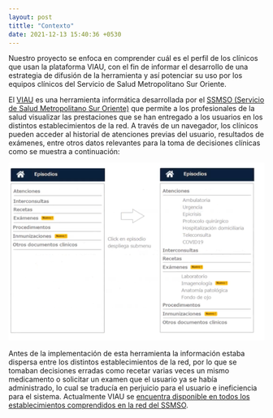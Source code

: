 ```yaml
---
layout: post
tittle: "Contexto"
date: 2021-12-13 15:40:36 +0530
---
```

Nuestro proyecto se enfoca en comprender cuál es el perfil de los clínicos que usan la plataforma VIAU, con el fin de informar el desarrollo de una estrategia de difusión de la herramienta y así potenciar su uso por los equipos clínicos del Servicio de Salud Metropolitano Sur Oriente.

El [VIAU][VIAU] es una herramienta informática desarrollada por el [SSMSO (Servicio de Salud Metropolitano Sur Oriente)][SSMSO] que permite a los profesionales de la salud visualizar las prestaciones que se han entregado a los usuarios en los distintos establecimientos de la red.
A través de un navegador, los clínicos pueden acceder al historial de atenciones previas del usuario, resultados de exámenes, entre otros datos relevantes para la toma de decisiones clínicas como se muestra a continuación:

![](https://github.com/mariajoseOB/proyecto-viau-public1/blob/main/_posts/imagenes/EJEMPLO_VIAU.png?raw=true)

Antes de la implementación de esta herramienta la información estaba dispersa entre los distintos establecimientos de la red, por lo que se tomaban decisiones erradas como recetar varias veces un mismo medicamento o solicitar un examen que el usuario ya se había administrado, lo cual se traducía en perjuicio para el usuario e ineficiencia para el sistema.
Actualmente VIAU se [encuentra disponible en todos los establecimientos comprendidos en la red del SSMSO][disponible].

[VIAU]: http://saluddigital.ssmso.cl/el-visor-de-informacion-abreviada-del-usuario-viau-en-su-segunda-etapa/
[SSMSO]: https://redsalud.ssmso.cl/
[disponible]: http://saluddigital.ssmso.cl/viau-ya-se-encuentra-en-toda-la-red-de-establecimientos-del-ssmso/